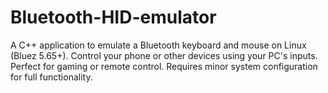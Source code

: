# Bluetooth-HID-emulator
A C++ application to emulate a Bluetooth keyboard and mouse on Linux (Bluez 5.65+). Control your phone or other devices using your PC's inputs. Perfect for gaming or remote control. Requires minor system configuration for full functionality.
